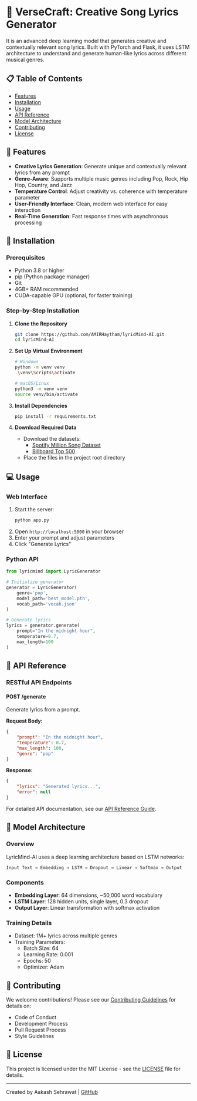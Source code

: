 # 🎵 VerseCraft: Creative Song Lyrics Generator



It is an advanced deep learning model that generates creative and contextually relevant song lyrics. Built with PyTorch and Flask, it uses LSTM architecture to understand and generate human-like lyrics across different musical genres.

## 📋 Table of Contents

- [Features](#-features)
- [Installation](#-installation)
- [Usage](#-usage)
- [API Reference](#-api-reference)
- [Model Architecture](#-model-architecture)
- [Contributing](#-contributing)
- [License](#-license)

## 🌟 Features

- **Creative Lyrics Generation**: Generate unique and contextually relevant lyrics from any prompt
- **Genre-Aware**: Supports multiple music genres including Pop, Rock, Hip Hop, Country, and Jazz
- **Temperature Control**: Adjust creativity vs. coherence with temperature parameter
- **User-Friendly Interface**: Clean, modern web interface for easy interaction
- **Real-Time Generation**: Fast response times with asynchronous processing


## 🚀 Installation

### Prerequisites

- Python 3.8 or higher
- pip (Python package manager)
- Git
- 4GB+ RAM recommended
- CUDA-capable GPU (optional, for faster training)

### Step-by-Step Installation

1. **Clone the Repository**

   ```bash
   git clone https://github.com/AMIRHaytham/lyricMind-AI.git
   cd lyricMind-AI
   ```
2. **Set Up Virtual Environment**

   ```bash
   # Windows
   python -m venv venv
   .\venv\Scripts\activate

   # macOS/Linux
   python3 -m venv venv
   source venv/bin/activate
   ```
3. **Install Dependencies**

   ```bash
   pip install -r requirements.txt
   ```
4. **Download Required Data**

   - Download the datasets:
     - [Spotify Million Song Dataset](https://www.kaggle.com/spotify/million-song-dataset)
     - [Billboard Top 500](https://www.billboard.com/charts/hot-100)
   - Place the files in the project root directory

## 💻 Usage

### Web Interface

1. Start the server:
   ```bash
   python app.py
   ```
2. Open `http://localhost:5000` in your browser
3. Enter your prompt and adjust parameters
4. Click "Generate Lyrics"

### Python API

```python
from lyricmind import LyricGenerator

# Initialize generator
generator = LyricGenerator(
    genre='pop',
    model_path='best_model.pth',
    vocab_path='vocab.json'
)

# Generate lyrics
lyrics = generator.generate(
    prompt="In the midnight hour",
    temperature=0.7,
    max_length=100
)
```

## 🔌 API Reference

### RESTful API Endpoints

#### POST /generate

Generate lyrics from a prompt.

**Request Body:**

```json
{
    "prompt": "In the midnight hour",
    "temperature": 0.7,
    "max_length": 100,
    "genre": "pop"
}
```

**Response:**

```json
{
    "lyrics": "Generated lyrics...",
    "error": null
}
```

For detailed API documentation, see our [API Reference Guide](docs/api.md).

## 🧠 Model Architecture

### Overview

LyricMind-AI uses a deep learning architecture based on LSTM networks:

```
Input Text → Embedding → LSTM → Dropout → Linear → Softmax → Output
```

### Components

- **Embedding Layer**: 64 dimensions, ~50,000 word vocabulary
- **LSTM Layer**: 128 hidden units, single layer, 0.3 dropout
- **Output Layer**: Linear transformation with softmax activation

### Training Details

- Dataset: 1M+ lyrics across multiple genres
- Training Parameters:
  - Batch Size: 64
  - Learning Rate: 0.001
  - Epochs: 50
  - Optimizer: Adam

## 👥 Contributing

We welcome contributions! Please see our [Contributing Guidelines](CONTRIBUTING.md) for details on:

- Code of Conduct
- Development Process
- Pull Request Process
- Style Guidelines

## 📄 License

This project is licensed under the MIT License - see the [LICENSE](LICENSE) file for details.

---

Created by Aakash Sehrawat | [GitHub](https://github.com/AMIRHaytham)
